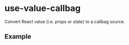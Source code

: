 # use-value-callbag

Convert React value (i.e. props or state) to a callbag source.

## Example

```jsx
```
